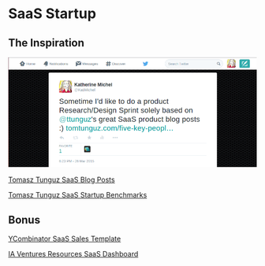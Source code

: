 # SaaS Startup

## The Inspiration

![](saas-startup/tomasz-tunguz-design-sprint-tweet.png)

[Tomasz Tunguz SaaS Blog Posts](http://tomtunguz.com/categories/saas)

[Tomasz Tunguz SaaS Startup Benchmarks](http://tomtunguz.com/saas-startup-benchmarks)

## Bonus

[YCombinator SaaS Sales Template](http://www.ycombinator.com/documents/#sales)

[IA Ventures Resources SaaS Dashboard](http://resources.iaventures.com/#saasdb)

